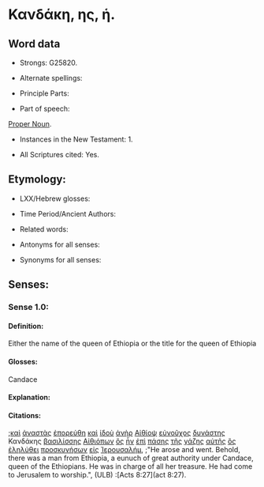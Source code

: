 # Κανδάκη, ης, ἡ.

<!-- Status: S2=Needs2ndReview -->
<!-- Lexica used for edits: BDAG, FFM, LN, A-S -->

## Word data

* Strongs: G25820.


* Alternate spellings:

* Principle Parts: 

* Part of speech: 

[Proper Noun](http://ugg.readthedocs.io/en/latest/proper_noun.html).

* Instances in the New Testament: 1.

* All Scriptures cited: Yes.

## Etymology: 

* LXX/Hebrew glosses: 

* Time Period/Ancient Authors: 

* Related words: 

* Antonyms for all senses:

* Synonyms for all senses: 

## Senses:

### Sense 1.0:

#### Definition: 

Either the name of the queen of Ethiopia or the title for the queen of Ethiopia

#### Glosses:

Candace

#### Explanation:

#### Citations:

;[καὶ](../G25320/01.md) [ἀναστὰς](../G04500/01.md) [ἐπορεύθη](../G41980/01.md) [καὶ](../G25320/01.md) [ἰδοὺ](../G37080/01.md) [ἀνὴρ](../G04350/01.md) [Αἰθίοψ](../G01280/01.md) [εὐνοῦχος](../G21350/01.md) [δυνάστης](../G14130/01.md) Κανδάκης [βασιλίσσης](../G09380/01.md) [Αἰθιόπων](../G01280/01.md) [ὃς](../G37390/01.md) [ἦν](../G99999/01.md) [ἐπὶ](../G19090/01.md) [πάσης](../G39560/01.md) [τῆς](../G35880/01.md) [γάζης](../G10470/01.md) [αὐτῆς](../G08460/01.md) [ὃς](../G37390/01.md) [ἐληλύθει](../G20640/01.md) [προσκυνήσων](../G43520/01.md) [εἰς](../G15190/01.md) [Ἰερουσαλήμ](../G24140/01.md), 
;"He arose and went. Behold, there was a man from Ethiopia, a eunuch of great authority under Candace, queen of the Ethiopians. He was in charge of all her treasure. He had come to Jerusalem to worship.",  (ULB)
:[Acts 8:27](act 8:27).

